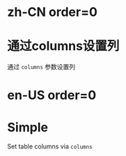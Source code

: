 # zh-CN order=0

# 通过columns设置列

通过 `columns` 参数设置列

# en-US order=0

# Simple

Set table columns via `columns`
